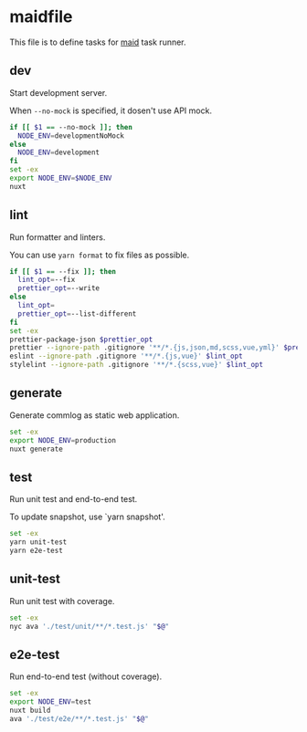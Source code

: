 # maidfile

This file is to define tasks for [maid](https://github.com/egoist/maid) task runner.

## dev

Start development server.

When `--no-mock` is specified, it dosen't use API mock.

```bash
if [[ $1 == --no-mock ]]; then
  NODE_ENV=developmentNoMock
else
  NODE_ENV=development
fi
set -ex
export NODE_ENV=$NODE_ENV
nuxt
```

## lint

Run formatter and linters.

You can use `yarn format` to fix files as possible.

```bash
if [[ $1 == --fix ]]; then
  lint_opt=--fix
  prettier_opt=--write
else
  lint_opt=
  prettier_opt=--list-different
fi
set -ex
prettier-package-json $prettier_opt
prettier --ignore-path .gitignore '**/*.{js,json,md,scss,vue,yml}' $prettier_opt
eslint --ignore-path .gitignore '**/*.{js,vue}' $lint_opt
stylelint --ignore-path .gitignore '**/*.{scss,vue}' $lint_opt
```

## generate

Generate commlog as static web application.

```bash
set -ex
export NODE_ENV=production
nuxt generate
```

## test

Run unit test and end-to-end test.

To update snapshot, use `yarn snapshot'.

```bash
set -ex
yarn unit-test
yarn e2e-test
```

## unit-test

Run unit test with coverage.

```bash
set -ex
nyc ava './test/unit/**/*.test.js' "$@"
```

## e2e-test

Run end-to-end test (without coverage).

```bash
set -ex
export NODE_ENV=test
nuxt build
ava './test/e2e/**/*.test.js' "$@"
```
